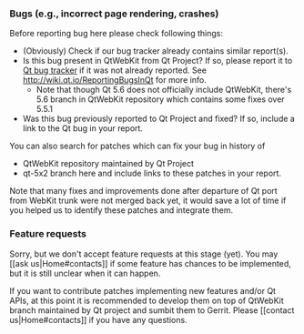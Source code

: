 ### Bugs (e.g., incorrect page rendering, crashes)
Before reporting bug here please check following things:
* (Obviously) Check if our bug tracker already contains similar report(s).
* Is this bug present in QtWebKit from Qt Project? If so, please report it to [Qt bug tracker](https://bugreports.qt.io) if it was not already reported. See http://wiki.qt.io/ReportingBugsInQt for more info.
    * Note that though Qt 5.6 does not officially include QtWebKit, there's 5.6 branch in QtWebKit repository which contains some fixes over 5.5.1
* Was this bug previously reported to Qt Project and fixed? If so, include a link to the Qt bug in your report.

You can also search for patches which can fix your bug in history of
* QtWebKit repository maintained by Qt Project
* qt-5x2 branch here
and include links to these patches in your report. 

Note that many fixes and improvements done after departure of Qt port from WebKit trunk were not merged back yet, it would save a lot of time if you helped us to identify these patches and integrate them.

### Feature requests
Sorry, but we don't accept feature requests at this stage (yet). You may [[ask us|Home#contacts]] if some feature has chances to be implemented, but it is still unclear when it can happen.

If you want to contribute patches implementing new features and/or Qt APIs, at this point it is recommended to develop them on top of QtWebKit branch maintained by Qt project and sumbit them to Gerrit. Please [[contact us|Home#contacts]] if you have any questions.